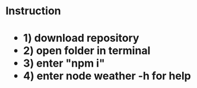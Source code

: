 <h1>Instruction<h1>
<ul>
    <li>1) download repository</li>
    <li>2) open folder in terminal</li>
    <li>3) enter "npm i"</li>
    <li>4) enter node weather -h for help</li>
</ul>
